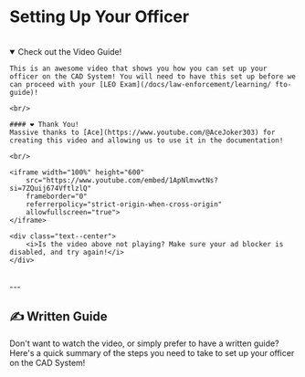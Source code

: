 # Setting Up Your Officer

<br/>

<details open>
  <summary>Check out the Video Guide!</summary>

    This is an awesome video that shows you how you can set up your officer on the CAD System! You will need to have this set up before we can proceed with your [LEO Exam](/docs/law-enforcement/learning/ fto-guide)!

    <br/>

    #### ❤️ Thank You!
    Massive thanks to [Ace](https://www.youtube.com/@AceJoker303) for creating this video and allowing us to use it in the documentation!

    <br/>

    <iframe width="100%" height="600"
        src="https://www.youtube.com/embed/1ApNlmvwtNs?si=7ZQuij674VftlzlQ"
        frameborder="0"
        referrerpolicy="strict-origin-when-cross-origin"
        allowfullscreen="true">
    </iframe>

    <div class="text--center">
        <i>Is the video above not playing? Make sure your ad blocker is disabled, and try again!</i>
    </div>
</details>

<br/>
---
<br/>

## ✍️ Written Guide

Don't want to watch the video, or simply prefer to have a written guide? Here's a quick summary of the steps you need to take to set up your officer on the CAD System!
